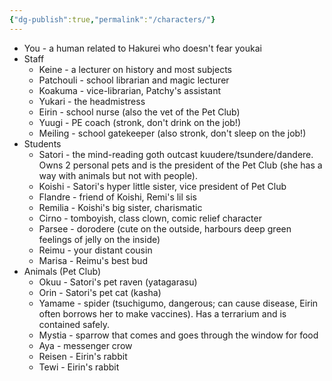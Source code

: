 ```yaml
---
{"dg-publish":true,"permalink":"/characters/"}
---
```


- You - a human related to Hakurei who doesn't fear youkai
- Staff
	- Keine - a lecturer on history and most subjects
	- Patchouli - school librarian and magic lecturer
	- Koakuma - vice-librarian, Patchy's assistant
	- Yukari - the headmistress
	- Eirin - school nurse (also the vet of the Pet Club)
	- Yuugi - PE coach (stronk, don't drink on the job!)
	- Meiling - school gatekeeper (also stronk, don't sleep on the job!)
- Students
	- Satori - the mind-reading goth outcast kuudere/tsundere/dandere. Owns 2 personal pets and is the president of the Pet Club (she has a way with animals but not with people).
	- Koishi - Satori's hyper little sister, vice president of Pet Club
	- Flandre - friend of Koishi, Remi's lil sis
	- Remilia - Koishi's big sister, charismatic
	- Cirno - tomboyish, class clown, comic relief character
	- Parsee - dorodere (cute on the outside, harbours deep green feelings of jelly on the inside)
	- Reimu - your distant cousin
	- Marisa - Reimu's best bud
- Animals (Pet Club)
	- Okuu - Satori's pet raven (yatagarasu)
	- Orin - Satori's pet cat (kasha)
	- Yamame - spider (tsuchigumo, dangerous; can cause disease, Eirin often borrows her to make vaccines). Has a terrarium and is contained safely.
	- Mystia - sparrow that comes and goes through the window for food
	- Aya - messenger crow
	- Reisen - Eirin's rabbit
	- Tewi - Eirin's rabbit